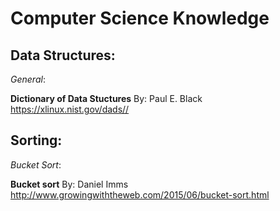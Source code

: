 # Computer Science Knowledge

## Data Structures:<br>
_General_:<br>

**Dictionary of Data Stuctures**
By: Paul E. Black<br>
https://xlinux.nist.gov/dads//


## Sorting:<br>
_Bucket Sort_:<br>

**Bucket sort**
By: Daniel Imms<br>
http://www.growingwiththeweb.com/2015/06/bucket-sort.html

